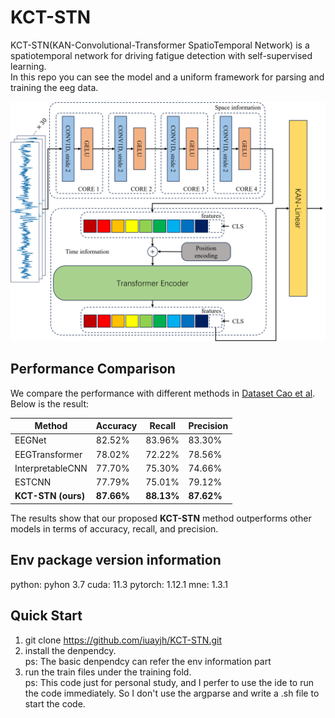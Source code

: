 # KCT-STN
KCT-STN(KAN-Convolutional-Transformer SpatioTemporal Network) is a spatiotemporal network for driving fatigue detection with self-supervised learning.  
In this repo you can see the model and a uniform framework for parsing and training the eeg data.

![structure of KCT-STN](./images/structure.png)

## Performance Comparison

We compare the performance with different methods in [Dataset Cao et al](https://www.nature.com/articles/s41597-019-0027-4). Below is the result:

| Method                 | Accuracy | Recall | Precision |
|------------------------|----------|--------|-----------|
| EEGNet             | 82.52%   | 83.96% | 83.30%    |
| EEGTransformer     | 78.02%   | 72.22% | 78.56%    |
| InterpretableCNN   | 77.70%   | 75.30% | 74.66%    |
| ESTCNN             | 77.79%   | 75.01% | 79.12%    |
| **KCT-STN (ours)**   | **87.66%** | **88.13%** | **87.62%** |

The results show that our proposed **KCT-STN** method outperforms other models in terms of accuracy, recall, and precision.



## Env package version information
python: pyhon 3.7
cuda: 11.3
pytorch: 1.12.1
mne: 1.3.1

## Quick Start
1. git clone https://github.com/iuayjh/KCT-STN.git
2. install the denpendcy.  
ps: The basic denpendcy can refer the env information part
3. run the train files under the training fold.  
ps: This code just for personal study, and I perfer to use the ide to run the code immediately. So I don't use the argparse and write a .sh file to start the code.